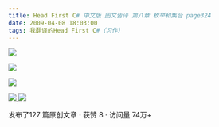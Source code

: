 ```yaml
---
title: Head First C# 中文版 图文皆译 第八章 枚举和集合 page324
date: 2009-04-08 18:03:00
tags: 我翻译的Head First C#（习作）
---
```

![](https://p-blog.csdn.net/images/p_blog_csdn_net/cuipengfei1/EntryImages/20090408/2009-04-08_17-50-48.jpg)

![](https://p-blog.csdn.net/images/p_blog_csdn_net/cuipengfei1/EntryImages/20090408/2009-04-08_17-52-17.jpg)

![](https://p-blog.csdn.net/images/p_blog_csdn_net/cuipengfei1/EntryImages/20090408/2009-04-08_17-57-18.jpg)



[ ![](https://profile.csdnimg.cn/5/2/5/3_cuipengfei1)
![](https://g.csdnimg.cn/static/user-reg-year/1x/11.png)
](https://blog.csdn.net/cuipengfei1)



发布了127 篇原创文章  ·  获赞 8  ·  访问量 74万+

